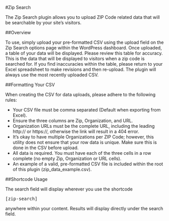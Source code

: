 #Zip Search  

The Zip Search plugin allows you to upload ZIP Code related data that will be searchable by your site’s visitors.

##Overview  

To use, simply upload your pre-formatted CSV using the upload field on the Zip Search options page within the WordPress dashboard. Once uploaded, a table of your data will be displayed. Please review this table for accuracy. This is the data that will be displayed to visitors when a zip code is searched for. If you find inaccuracies within the table, please return to your Excel spreadsheet to make revisions and then re-upload. The plugin will always use the most recently uploaded CSV.

##Formatting Your CSV  

When creating the CSV for data uploads, please adhere to the following rules:

- Your CSV file must be comma separated (Default when exporting from Excel).
- Ensure the three columns are Zip, Organization, and URL.
- Organization URLs must be the complete URL, including the leading http:// or https://, otherwise the link will result in a 404 error.
- It’s okay to have multiple Organizations per ZIP Code; however, this utility does not ensure that your row data is unique. Make sure this is done in the CSV before upload.
- All data is required. You must have each of the three cells in a row complete (no empty Zip, Organization or URL cells).
- An example of a valid, pre-formatted CSV file is included within the root of this plugin (zip_data_example.csv).

##Shortcode Usage  

The search field will display wherever you use the shortcode <pre>[zip-search]</pre> anywhere within your content. Results will display directly under the search field.
